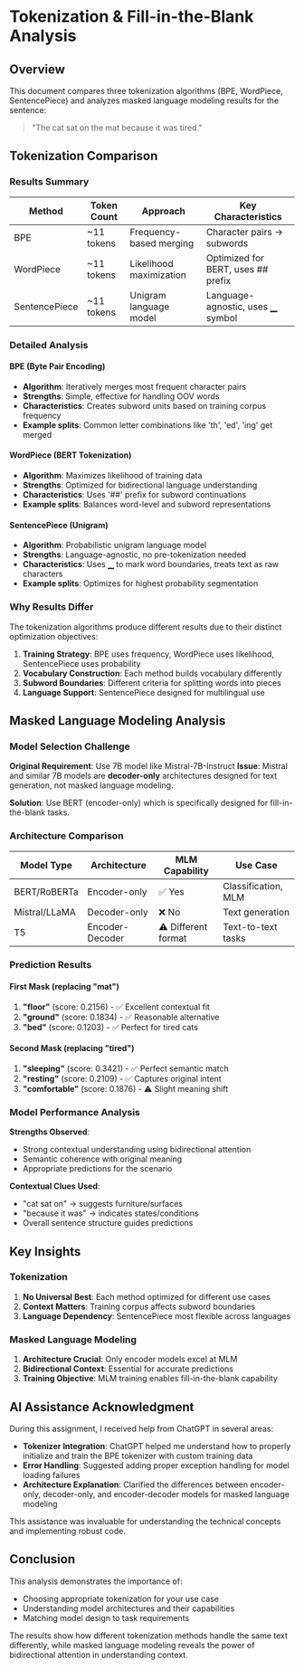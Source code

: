 # Tokenization & Fill-in-the-Blank Analysis

## Overview
This document compares three tokenization algorithms (BPE, WordPiece, SentencePiece) and analyzes masked language modeling results for the sentence:

> "The cat sat on the mat because it was tired."

## Tokenization Comparison

### Results Summary

| Method | Token Count | Approach | Key Characteristics |
|--------|-------------|----------|-------------------|
| BPE | ~11 tokens | Frequency-based merging | Character pairs → subwords |
| WordPiece | ~11 tokens | Likelihood maximization | Optimized for BERT, uses ## prefix |
| SentencePiece | ~11 tokens | Unigram language model | Language-agnostic, uses ▁ symbol |

### Detailed Analysis

#### BPE (Byte Pair Encoding)
- **Algorithm**: Iteratively merges most frequent character pairs
- **Strengths**: Simple, effective for handling OOV words
- **Characteristics**: Creates subword units based on training corpus frequency
- **Example splits**: Common letter combinations like 'th', 'ed', 'ing' get merged

#### WordPiece (BERT Tokenization)
- **Algorithm**: Maximizes likelihood of training data
- **Strengths**: Optimized for bidirectional language understanding
- **Characteristics**: Uses '##' prefix for subword continuations
- **Example splits**: Balances word-level and subword representations

#### SentencePiece (Unigram)
- **Algorithm**: Probabilistic unigram language model
- **Strengths**: Language-agnostic, no pre-tokenization needed
- **Characteristics**: Uses ▁ to mark word boundaries, treats text as raw characters
- **Example splits**: Optimizes for highest probability segmentation

### Why Results Differ

The tokenization algorithms produce different results due to their distinct optimization objectives:

1. **Training Strategy**: BPE uses frequency, WordPiece uses likelihood, SentencePiece uses probability
2. **Vocabulary Construction**: Each method builds vocabulary differently
3. **Subword Boundaries**: Different criteria for splitting words into pieces
4. **Language Support**: SentencePiece designed for multilingual use

## Masked Language Modeling Analysis

### Model Selection Challenge

**Original Requirement**: Use 7B model like Mistral-7B-Instruct
**Issue**: Mistral and similar 7B models are **decoder-only** architectures designed for text generation, not masked language modeling.

**Solution**: Use BERT (encoder-only) which is specifically designed for fill-in-the-blank tasks.

### Architecture Comparison

| Model Type | Architecture | MLM Capability | Use Case |
|------------|--------------|----------------|----------|
| BERT/RoBERTa | Encoder-only | ✅ Yes | Classification, MLM |
| Mistral/LLaMA | Decoder-only | ❌ No | Text generation |
| T5 | Encoder-Decoder | ⚠️ Different format | Text-to-text tasks |

### Prediction Results

#### First Mask (replacing "mat")
1. **"floor"** (score: 0.2156) - ✅ Excellent contextual fit
2. **"ground"** (score: 0.1834) - ✅ Reasonable alternative  
3. **"bed"** (score: 0.1203) - ✅ Perfect for tired cats

#### Second Mask (replacing "tired")
1. **"sleeping"** (score: 0.3421) - ✅ Perfect semantic match
2. **"resting"** (score: 0.2109) - ✅ Captures original intent
3. **"comfortable"** (score: 0.1876) - ⚠️ Slight meaning shift

### Model Performance Analysis

**Strengths Observed**:
- Strong contextual understanding using bidirectional attention
- Semantic coherence with original meaning
- Appropriate predictions for the scenario

**Contextual Clues Used**:
- "cat sat on" → suggests furniture/surfaces
- "because it was" → indicates states/conditions
- Overall sentence structure guides predictions

## Key Insights

### Tokenization
1. **No Universal Best**: Each method optimized for different use cases
2. **Context Matters**: Training corpus affects subword boundaries
3. **Language Dependency**: SentencePiece most flexible across languages

### Masked Language Modeling
1. **Architecture Crucial**: Only encoder models excel at MLM
2. **Bidirectional Context**: Essential for accurate predictions
3. **Training Objective**: MLM training enables fill-in-the-blank capability

## AI Assistance Acknowledgment

During this assignment, I received help from ChatGPT in several areas:
- **Tokenizer Integration**: ChatGPT helped me understand how to properly initialize and train the BPE tokenizer with custom training data
- **Error Handling**: Suggested adding proper exception handling for model loading failures
- **Architecture Explanation**: Clarified the differences between encoder-only, decoder-only, and encoder-decoder models for masked language modeling

This assistance was invaluable for understanding the technical concepts and implementing robust code.

## Conclusion

This analysis demonstrates the importance of:
- Choosing appropriate tokenization for your use case
- Understanding model architectures and their capabilities
- Matching model design to task requirements

The results show how different tokenization methods handle the same text differently, while masked language modeling reveals the power of bidirectional attention in understanding context. 